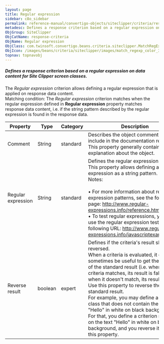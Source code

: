 ```yaml
---
layout: page
title: Regular expression
sidebar: c8o_sidebar
permalink: reference-manual/convertigo-objects/siteclipper/criteria/response-criteria/regular-expression/
metadesc: Defines a response criterion based on a regular expression on data content for Site Clipper screen classes.   The  Regular expression  criterion allow
ObjGroup: SiteClipper
ObjCatName: response-criteria
ObjName: Regular expression
ObjClass: com.twinsoft.convertigo.beans.criteria.siteclipper.MatchRegExp
ObjIcon: /images/beans/criteria/siteclipper/images/match_regexp_color_32x32.png
topnav: topnavobj
---
```

##### Defines a response criterion based on a regular expression on data content for Site Clipper screen classes. 

The <i>Regular expression</i> criterion allows defining a regular expression that is applied on response data content. <br/>Matching condition: The <i>Regular expression</i> criterion matches when the regular expression defined in <b>Regular expression</b> property matches response data content, i.e. if the string pattern described by the regular expression is found in the response data.

Property | Type | Category | Description
--- | --- | --- | ---
Comment | String | standard | Describes the object comment to include in the documentation report.<br/>This property generally contains an explanation about the object.
Regular expression  | String | standard | Defines the regular expression to match.<br/>This property allows defining a regular expression as a string pattern. <br/><span class="orangetwinsoft">Notes:</span><br/><br/>• For more information about regular expression patterns, see the following page: <span class="computer">http://www.regular-expressions.info/reference.html</span>. <br/>• To test regular expressions, you can use the regular expression tester at the following URL: <span class="computer">http://www.regular-expressions.info/javascriptexample.html</span>.<br/>
Reverse result | boolean | expert | Defines if the criteria's result should be reversed.<br/>When a criteria is evaluated, it can sometimes be useful to get the opposite of the standard result (i.e. when the criteria matches, its result is false, and when it doesn't match, its result is true). Use this property to reverse the standard result.<br/>For example, you may define a screen class that does not contain the text "Hello" in white on black background. For that, you define a criterion matching on the text "Hello" in white on black background, and you reverse it thanks to this property.
